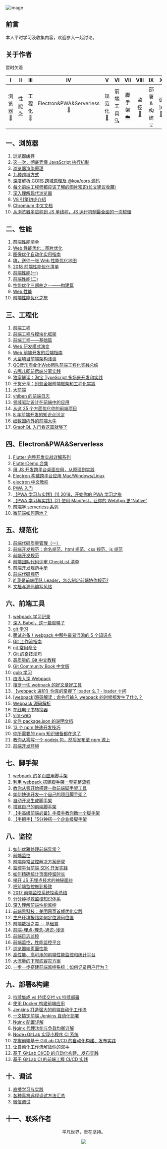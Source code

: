 ![image](./img/timg.jpg)
<br>

## 前言

本人平时学习及收集内容，欢迎参入一起讨论。

## 关于作者

暂时欠着

|              I              |           II           |             III             |                              IV                               |              V              |               VI                |            VII             |          VIII          |                IX                 |           X            |
| :-------------------------: | :--------------------: | :-------------------------: | :-----------------------------------------------------------: | :-------------------------: | :-----------------------------: | :------------------------: | :--------------------: | :-------------------------------: | :--------------------: |
| 浏览器<br />[📝](#一浏览器) | 性能<br/>[☕️](#二性能) | 工程化<br />[🐍](#三工程化) | Electron&PWA&Serverless<br />[🔗](#四Electron&PWA&Serverless) | 规范化<br />[📖](#五规范化) | 前端工具<br/> [🔍](#六前端工具) | 脚手架<br/>[☁️](#七脚手架) | 监控<br/>[📃](#八监控) | 部署&构建<br />[💡](#九部署&构建) | 调试<br/>[🔨](#十调试) |

## 一、浏览器

1. [浏览器缓存](https://github.com/ftTony/blog/issues/5)
1. [这一次，彻底弄懂 JavaScript 执行机制](https://juejin.im/post/59e85eebf265da430d571f89)
1. [浏览器渲染原理](https://github.com/ftTony/blog/issues/20)
1. [九种跨域方式](https://github.com/ftTony/blog/issues/21)
1. [深度解析 CORS 跨域原理及 @koa/cors 源码](https://mp.weixin.qq.com/s/S9NYjMAXq31zbieYBRG-rg)
1. [每个前端工程师都应该了解的图片知识(长文建议收藏)](https://mp.weixin.qq.com/s/O1n7_t4izdmpvn2mFrB-kg)
1. [深入理解现代浏览器](https://mp.weixin.qq.com/s/LkKNjrkx1V32lCjv92Cuuw)
1. [V8 引擎初步介绍](https://github.com/yanlele/node-index/tree/master/18%E5%B9%B4/12%E6%9C%88/03%E3%80%81V8%E5%BC%95%E6%93%8E%E5%88%9D%E6%AD%A5%E4%BB%8B%E7%BB%8D#%E6%B8%B2%E6%9F%93%E5%BC%95%E6%93%8E%E4%B8%8E%E7%BD%91%E9%A1%B5%E6%B8%B2%E6%9F%93)
1. [Chromium 中文文档](https://github.com/ahangchen/Chromium_doc_zh)
1. [从浏览器多进程到 JS 单线程，JS 运行机制最全面的一次梳理](https://segmentfault.com/a/1190000012925872)

## 二、性能

1. [前端性能清单](https://github.com/JohnsenZhou/Front-End-Performance-Checklist)
2. [Web 性能优化：图片优化](http://www.cnblogs.com/wizcabbit/p/web-image-optimization.html)
3. [图像优化自动化实用指南](https://mp.weixin.qq.com/s/3aosOSPut-zkqJDhBfVQ1Q)
4. [嗨，送你一张 Web 性能优化地图](https://mp.weixin.qq.com/s?__biz=MzUxMTcwOTM4Mg==&mid=2247483962&idx=1&sn=f9337ad983c6303811eb43d07d9f23d5&chksm=f96edb93ce195285943211e645cc683989826abdaaa8ab0b073a20761369ed04843c835c50b7#rd)
5. [2018 前端性能优化清单](https://juejin.im/post/5a966bd16fb9a0635172a50a)
6. [前端性能(一)](https://github.com/ftTony/blog/issues/28)
7. [前端性能(二)](https://github.com/ftTony/blog/issues/29)
8. [性能优化三部曲之一——构建篇](https://github.com/lcxfs1991/blog/issues/4)
9. [Web 性能](https://github.com/laoqiren/web-performance)
10. [前端性能优化之旅](https://github.com/alienzhou/fe-performance-journey)

## 三、工程化

1. [前端工程](https://www.zhihu.com/question/24558375)
1. [前端工程与模块化框架](https://github.com/fouber/blog/issues/4)
1. [前端工程——基础篇](https://github.com/fouber/blog/issues/10)
1. [Web 研发模式演变](https://github.com/lifesinger/blog/issues/184)
1. [Web 前端开发的后端指南](https://mp.weixin.qq.com/s/tbJ-X3_zKi4vR_1ST5maTQ)
1. [大型项目前端架构浅谈](https://juejin.im/post/5cea1f705188250640005472)
2. [QQ音乐商业化Web团队前端工程化实践总结](https://cloud.tencent.com/developer/article/1500013)
3. [去哪儿网前后端分离实践](https://mp.weixin.qq.com/s/hRYn9D8_-RDvcfV5hdCsbw)
4. [独家解读：淘宝 TypeScript 多场景开发和实践](https://mp.weixin.qq.com/s/N6Jmrbi-3AY_uo_lc-dBiw)
5. [干货分享：蚂蚁金服前端框架和工程化实践](https://mp.weixin.qq.com/s/6-yjR_CsHaWUI8YqLK25rA)
6. [大前端](https://github.com/azl397985856/automate-everything)
7. [yhlben 的前端日志](https://yhlben.github.io/blog/)
8. [领域驱动设计在前端中的应用](https://github.com/Vincedream/ddd-fe-demo)
9. [从这 25 个方面优化你的前端项目](https://mp.weixin.qq.com/s/awkX87vt9Gp23YfRE01C4A)
10. [8 年前端开发的知识点沉淀](https://juejin.im/post/5d0878aaf265da1b83338f74)
11. [细数国内外的前端大牛](https://juejin.im/post/5a9224c6f265da4e710f7786)
12. [GraphQL 入门看这篇就够了](https://mp.weixin.qq.com/s/cpPN5o_mbti9H8e-kZAY5Q)

## 四、Electron&PWA&Serverless

1. [Flutter 完整开发实战详解系列](https://github.com/CarGuo/GSYFlutterBook)
2. [FlutterDemo 合集](https://github.com/OpenFlutter/Flutter-Notebook)
3. [用 JS 开发跨平台桌面应用，从原理到实践](https://mp.weixin.qq.com/s/owtLBHgpzXqbJs3P1mjmLA)
4. [Electron 构建跨平台应用 Mac/Windows/Linux](https://juejin.im/post/5c46ab47e51d45522b4f55b1)
5. [electron 中文教程](https://wizardforcel.gitbooks.io/electron-doc/)
6. [PWA 入门](https://zhuanlan.zhihu.com/p/32601560)
7. [【PWA 学习与实践】(1) 2018，开始你的 PWA 学习之旅](https://github.com/alienzhou/blog/issues/2)
8. [【PWA 学习与实践】(2) 使用 Manifest，让你的 WebApp 更“Native”](https://github.com/alienzhou/blog/issues/3)
9. [前端学 serverless 系列](https://juejin.im/post/5d1c9380f265da1bc94f098e)
10. [微前端如何落地？](https://juejin.im/post/5d1d8d426fb9a07efe2dda40)

## 五、规范化

1. [前端代码质量管理（一）](https://juejin.im/post/5cb5c3445188256c83279255)
1. [前端开发规范：命名规范、html 规范、css 规范、js 规范](https://juejin.im/post/592d4a5b0ce463006b43b6da)
1. [前端开发规范](https://github.com/senntyou/blogs/blob/master/architecture/3.md)
1. [前端团队代码评审 CheckList 清单](https://juejin.im/post/5d1c6550518825330a3bfa01)
1. [前端开发规范手册](https://github.com/Aaaaaashu/Guide)
1. [前端代码规范](https://github.com/airbnb/javascript)
1. [if 我是前端团队 Leader，怎么制定前端协作规范?](https://juejin.im/post/5d3a7134f265da1b5d57f1ed)
1. [文档与源码编写风格](https://github.com/fex-team/styleguide)

## 六、前端工具

1. [webpack 学习记录](https://github.com/ftTony/blog/issues/2)
1. [深入 Babel，这一篇就够了](https://juejin.im/post/5c21b584e51d4548ac6f6c99)
1. [git 学习](https://github.com/geeeeeeeeek/git-recipes)
1. [面试必备！webpack 中那些最易混淆的 5 个知识点](https://juejin.im/post/5cede821f265da1bbd4b5630)
1. [Git 工作流指南](https://github.com/oldratlee/translations/tree/master/git-workflows-and-tutorials)
1. [git 常用命令](https://github.com/ftTony/blog/issues/27)
1. [Git 的奇技淫巧](https://github.com/521xueweihan/git-tips)
1. [高质量的 Git 中文教程](https://github.com/geeeeeeeeek/git-recipes)
1. [Git Community Book 中文版](http://gitbook.liuhui998.com/index.html)
1. [gulp 学习](https://www.gulpjs.com.cn/)
1. [由浅入深 Webpack](https://github.com/yanlele/node-index/blob/master/book/11、深入webpack工程化/01、由浅入深Webpack/README.md)
1. [搜罗一切 webpack 的好文章好工具](https://github.com/webpack-china/awesome-webpack-cn)
1. [【webpack 进阶】你真的掌握了 loader 么？- loader 十问](https://github.com/alienzhou/blog/issues/21)
1. [[webpack]源码解读：命令行输入 webpack 的时候都发生了什么？](https://github.com/DDFE/DDFE-blog/issues/12)
1. [Webpack 源码解析](https://github.com/lihongxun945/diving-into-webpack)
1. [在线电子书转换器](http://cn.epubee.com/)
1. [vim-web](https://github.com/jaywcjlove/vim-web)
1. [文件 package.json 的说明文档](https://github.com/jaywcjlove/package.json)
1. [13 个 npm 快速开发技巧](https://juejin.im/post/5d1d40ea6fb9a07eb94fa7df)
1. [你所需要的 npm 知识储备都在这了](https://juejin.im/post/5d08d3d3f265da1b7e103a4d)
1. [教你从零写一个 nodejs 包，然后发布至 npm 源上](https://mp.weixin.qq.com/s/Z2zbd9RjOpHYfR_eGnrHJg)
1. [前端开发环境](http://fe.surge.sh/guide/)

## 七、脚手架

1. [webpack 的多页应用脚手架](https://github.com/Array-Huang/webpack-seed)
1. [利用 webpack 搭建脚手架一套完整流程](https://mp.weixin.qq.com/s/23f64lu-qAEAK76lFYyzow)
1. [教你从零开始搭建一款前端脚手架工具](https://juejin.im/post/5c237d1a5188256b9e0f21e1)
1. [如何快速开发一个自己的项目脚手架？](https://github.com/alienzhou/blog/issues/29)
1. [自动开发生成脚手架](https://github.com/yanlele/le-cli)
1. [搭建自己的前端脚手架](https://github.com/senntyou/blogs/blob/master/advanced/13.md)
1. [【中高级前端必备】手摸手教你撸一个脚手架](https://mp.weixin.qq.com/s/noKG8ylD2EbsB1dENh2xug)
2. [【手把手】15分钟搭一个企业级脚手架](https://juejin.im/post/5d650613f265da03951a0364)

## 八、监控

1. [如何优雅处理前端异常？](https://zhuanlan.zhihu.com/p/51800345)
2. [前端监控](https://juejin.im/post/5b5dcfb46fb9a04f8f37afbb)
3. [前端异常监控解决方案研究](https://cdc.tencent.com/2018/09/13/frontend-exception-monitor-research/)
4. [监控平台前端 SDK 开发实践](https://tech.meituan.com/2017/09/07/hunt-sdk-practice.html)
5. [如何精确统计页面停留时长](https://techblog.toutiao.com/2018/06/05/ru-he-jing-que-tong-ji-ye-mian-ting-liu-shi-chang/)
6. [揭开 JS 无埋点技术的神秘面纱](http://unclechen.github.io/2018/06/24/%E6%8F%AD%E5%BC%80JS%E6%97%A0%E5%9F%8B%E7%82%B9%E6%8A%80%E6%9C%AF%E7%9A%84%E7%A5%9E%E7%A7%98%E9%9D%A2%E7%BA%B1/)
7. [把前端监控做到极致](https://zhuanlan.zhihu.com/p/32262716)
8. [2017 前端监控系统探索总结](https://juejin.im/post/5a3e121451882533f01ec66d)
9. [分分钟拯救监控知识体系](https://mp.weixin.qq.com/s/6sxfAG1Ngr6s8Zz4zE-ncQ)
10. [深入理解前端性能监控](https://juejin.im/post/5caaacc0e51d452b45296487)
11. [前端黑科技：美团网页首帧优化实践](https://juejin.im/post/5bee7dd4e51d451f5b54cbb4)
12. [生产环境报错如何定位源码位置](https://mp.weixin.qq.com/s/ICfqj2SgTD_QEC0KH8G9vg)
13. [前端数据之美 -- 基础篇](http://fex.baidu.com/blog/2014/05/front_end-data/)
14. [前端-埋点-理念-通识-浅谈](https://juejin.im/post/5d182a3bf265da1b667bf0be)
15. [前端日志监控](https://github.com/a597873885/webfunny_monitor)
16. [前端监控，性能监控平台](https://github.com/kisslove/web-monitoring)
17. [浏览器端页面性能](https://github.com/wangweianger/web-report-sdk)
18. [高性能、高可用的前端性能监控和统计平台](https://github.com/wangweianger/zanePerfor)
19. [大流量的下兜底容灾方案](https://www.barretlee.com/blog/2015/09/16/backup-solution-at-big-traffic/)
20. [一步一步搭建前端监控系统：如何记录用户行为？](https://juejin.im/post/5d44ec1cf265da039a2869c0)

## 九、部署&构建

3. [持续集成 vs 持续交付 vs 持续部署](https://mp.weixin.qq.com/s/Y09_FYS2IWae24geE7tK-Q)
4. [使用 Docker 构建前端应用](https://zhuanlan.zhihu.com/p/39241059)
5. [Jenkins 打造强大的前端自动化工作流](https://juejin.im/post/5ad1980e6fb9a028c42ea1be)
6. [一文搞定前端 Jenkins 自动化部署](https://mp.weixin.qq.com/s/DLXnbY3AcZHMgrPw0T28mQ)
7. [Nginx 配置详解](https://www.cnblogs.com/knowledgesea/p/5175711.html)
8. [Nginx 代理功能与负载均衡详解](https://www.cnblogs.com/knowledgesea/p/5199046.html)
9. [Node+GitLab 实现小程序 CI 系统](https://mp.weixin.qq.com/s/5NsY5cj0n1AuU0-zT1VrEQ)
10. [花椒前端基于 GitLab CI/CD 的自动化构建、发布实践](https://mp.weixin.qq.com/s/0VtDFv5bxJp2OyJGufBV0w)
11. [让自动化工作流解放你的双手](https://mp.weixin.qq.com/s/MJX5pVwugKsRO__fjhPVmg)
12. [基于 GitLab CI/CD 的自动化构建、发布实践](https://mp.weixin.qq.com/s/z2f1i2FgrVGofQR6nKTd1A)
13. [基于 GitLab CI 的前端工程 CI/CD 实践](https://github.com/giscafer/front-end-manual/issues/27)

## 十、调试

1. [直播学习与实践](https://github.com/ftTony/blog/issues/4)
1. [各种真机远程调试方法汇总](https://github.com/jieyou/remote_inspect_web_on_real_device)
1. [微信调试](https://github.com/wuchangming/spy-debugger)

## 十一、联系作者

<div align="center">
    <p>
        平凡世界，贵在坚持。
    </p>
    <img src="./img/contact.png" />
</div>
